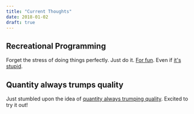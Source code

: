 ```yaml
---
title: "Current Thoughts"
date: 2018-01-02
draft: true
---
```


## Recreational Programming

Forget the stress of doing things perfectly. Just do it. [For fun](https://medium.com/@zarkzork/recreational-programming-279e330c6f9a). Even if [it's stupid](http://endless.horse).

## Quantity always trumps quality

Just stumbled upon the idea of [quantity always trumping quality](https://blog.codinghorror.com/quantity-always-trumps-quality). Excited to try it out!
